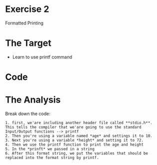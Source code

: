 
Exercise 2
= 
Formatted Printing

The Target
= 
* Learn to use printf command

Code
= 

The Analysis
= 
Break down the code:

    1. first, we'are including another header file called **stdio.h**. This tells the compiler that we'are going to use the standard Input/Output functions --> printf
    2. Then you're using a variable named *age* and settings it to 10.
    3. Next you're using a variable *height* and setting it to 72.
    4. Then we use the printf function to print the age and height
    5. In the *prinft* we passed in a string
    6. After this format string, we put the variables that should be replaced into the format string by printf.